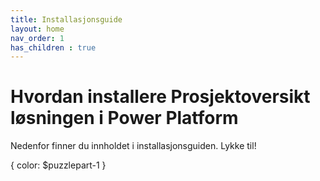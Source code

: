 ```yaml
---
title: Installasjonsguide
layout: home
nav_order: 1
has_children : true
---
```

# Hvordan installere Prosjektoversikt løsningen i Power Platform

Nedenfor finner du innholdet i installasjonsguiden. 
Lykke til! 

{
    color: $puzzlepart-1
}